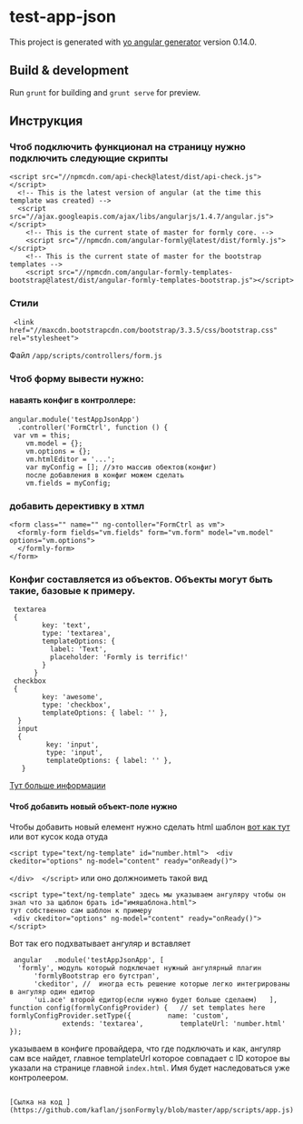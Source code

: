 # test-app-json
This project is generated with [yo angular generator](https://github.com/yeoman/generator-angular) version 0.14.0.

## Build & development
Run `grunt` for building and `grunt serve` for preview.

## Инструкция
### Чтоб подключить функционал на страницу нужно подключить следующие скрипты

```
<script src="//npmcdn.com/api-check@latest/dist/api-check.js"></script>
  <!-- This is the latest version of angular (at the time this template was created) -->
  <script src="//ajax.googleapis.com/ajax/libs/angularjs/1.4.7/angular.js"></script>
    <!-- This is the current state of master for formly core. -->
    <script src="//npmcdn.com/angular-formly@latest/dist/formly.js"></script>
    <!-- This is the current state of master for the bootstrap templates -->
    <script src="//npmcdn.com/angular-formly-templates-bootstrap@latest/dist/angular-formly-templates-bootstrap.js"></script>
```

### Стили

```
 <link href="//maxcdn.bootstrapcdn.com/bootstrap/3.3.5/css/bootstrap.css" rel="stylesheet">
```

Файл `/app/scripts/controllers/form.js`

### Чтоб форму вывести нужно:
 #### наваять конфиг  в контроллере:

```
angular.module('testAppJsonApp')
  .controller('FormCtrl', function () {
 var vm = this;  
    vm.model = {};
    vm.options = {};
    vm.htmlEditor = '...';
    var myConfig = []; //это массив обектов(конфиг)
    после добавления в конфиг можем сделать
    vm.fields = myConfig;
```
### добавить дерективку в хтмл
~~~
<form class="" name="" ng-contoller="FormCtrl as vm">
  <formly-form fields="vm.fields" form="vm.form" model="vm.model" options="vm.options">
  </formly-form>
</form>
~~~

### Конфиг составляется из объектов. Объекты могут быть такие, базовые к примеру.

```
 textarea
 {
        key: 'text',
        type: 'textarea',
        templateOptions: {
          label: 'Text',
          placeholder: 'Formly is terrific!'
        }
      }
 checkbox
 {
        key: 'awesome',
        type: 'checkbox',
        templateOptions: { label: '' },
  }
  input
  {
         key: 'input',
         type: 'input',
         templateOptions: { label: '' },
   }
```

[Тут больше информации](https://github.com/kaflan/jsonFormyly/blob/master/app/scripts/controllers/form.js)
#### Чтоб добавить новый объект-поле нужно

Чтобы добавить новый елемент  нужно сделать html шаблон [вот как тут ](https://github.com/kaflan/jsonFormyly/blob/master/app/index.html)
или вот кусок кода отуда

`<script type="text/ng-template" id="number.html">  <div ckeditor="options" ng-model="content" ready="onReady()">`

  `</div>  </script>`
 или оно должноиметь такой вид
 ~~~
 <script type="text/ng-template" здесь мы указываем ангуляру чтобы он знал что за щаблон брать id="имяшаблона.html">
 тут собственно сам шаблон к примеру
  <div ckeditor="options" ng-model="content" ready="onReady()">
 </script>
 ~~~

 Вот так его подхватывает ангуляр и вставляет
~~~
 angular   .module('testAppJsonApp', [    
  'formly', модуль который подключает нужный ангулярный плагин
      'formlyBootstrap его бутстрап',
      'ckeditor', //  иногда есть решение которые легко интегрированы в ангуляр один едитор  
      'ui.ace' второй едитор(если нужно будет больше сделаем)   ],   function config(formlyConfigProvider) {   // set templates here     formlyConfigProvider.setType({         name: 'custom',  
             extends: 'textarea',         templateUrl: 'number.html'       });
~~~

указываем в конфиге провайдера, что где подключать и как, ангуляр сам все найдет, главное templateUrl которое совпадает с ID которое вы указали на странице главной
`index.html`. Имя будет наследоваться уже контролеером.
```

[Сылка на код ](https://github.com/kaflan/jsonFormyly/blob/master/app/scripts/app.js)

